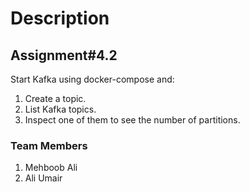 # Description

## Assignment#4.2

Start Kafka using docker-compose and:
1. Create a topic.
2. List Kafka topics.
3. Inspect one of them to see the number of partitions.

### Team Members
1. Mehboob Ali
2. Ali Umair 
